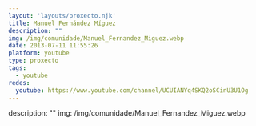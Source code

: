 ```yaml
---
layout: 'layouts/proxecto.njk'
title: Manuel Fernández Míguez
description: ""
img: /img/comunidade/Manuel_Fernandez_Miguez.webp
date: 2013-07-11 11:55:26
platform: youtube
type: proxecto
tags:
  - youtube
redes:
  youtube: https://www.youtube.com/channel/UCUIANYq4SKQ2oSCinU3U1Og
---
```

description: ""
img: /img/comunidade/Manuel_Fernandez_Miguez.webp
